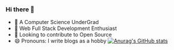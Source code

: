 ### Hi there 👋

<!--
**hanx007/hanx007** is a ✨ _special_ ✨ repository because its `README.md` (this file) appears on your GitHub profile.

Here are some ideas to get you started:

- 🔭 I’m currently working on ...
- 🌱 I’m currently learning ...
- 👯 I’m looking to collaborate on ...
- 🤔 I’m looking for help with ...
- 💬 Ask me about ...
- 📫 How to reach me: ...
- 😄 Pronouns: ...
- ⚡ Fun fact: ...
-->
- 🔭 A Computer Science UnderGrad
- 🌱 Web Full Stack Development Enthusiast
- 👯 Looking to contribute to Open Source
- 😄 Pronouns: I write blogs as a hobby
[![Anurag's GitHub stats](https://github-readme-stats.vercel.app/api?username=hanx007)](https://github.com/anuraghazra/github-readme-stats)

